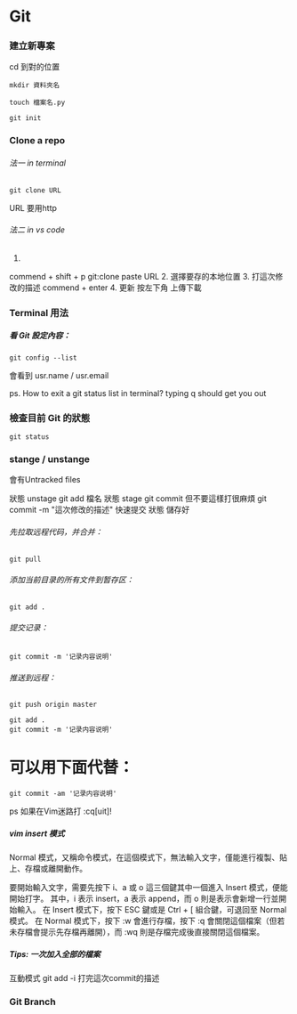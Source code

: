 # Git

### 建立新專案
cd 到對的位置

    mkdir 資料夾名

    touch 檔案名.py

    git init






### Clone a repo

###### 法一 in terminal
    git clone URL   
URL 要用http 

###### 法二 in vs code
1. 
commend + shift + p
    git:clone 
paste URL
2.
選擇要存的本地位置
3.
打這次修改的描述
commend + enter
4.
更新
按左下角 上傳下載


### Terminal 用法

















##### 看 Git 設定內容：
    git config --list
會看到 usr.name / usr.email

ps. How to exit a git status list in terminal?
typing 
    q 
should get you out

### 檢查目前 Git 的狀態
    git status


### stange / unstange
會有Untracked files 

狀態 unstage
    git add 檔名
狀態 stage
    git commit 
    但不要這樣打很麻煩
    git commit -m "這次修改的描述"
    快速提交
狀態 儲存好


###### 先拉取远程代码，并合并：
    git pull
###### 添加当前目录的所有文件到暂存区：
    git add .
###### 提交记录：
    git commit -m '记录内容说明'
###### 推送到远程：
    git push origin master

    git add .
    git commit -m '记录内容说明'
# 可以用下面代替：
    git commit -am '记录内容说明'



ps 如果在Vim迷路打
    :cq[uit]!


##### vim insert 模式
Normal 模式，又稱命令模式，在這個模式下，無法輸入文字，僅能進行複製、貼上、存檔或離開動作。


要開始輸入文字，需要先按下 i、a 或 o 這三個鍵其中一個進入 Insert 模式，便能開始打字。
其中，i 表示 insert，a 表示 append，而 o 則是表示會新增一行並開始輸入。
在 Insert 模式下，按下 ESC 鍵或是 Ctrl + [ 組合鍵，可退回至 Normal 模式。
在 Normal 模式下，按下 :w 會進行存檔，按下 :q 會關閉這個檔案（但若未存檔會提示先存檔再離開），而 :wq 則是存檔完成後直接關閉這個檔案。


##### Tips: 一次加入全部的檔案
互動模式 
    git add -i
打完這次commit的描述



### Git Branch













